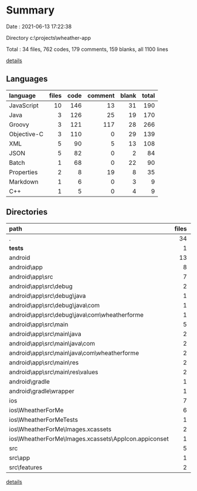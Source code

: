 # Summary

Date : 2021-06-13 17:22:38

Directory c:\projects\wheather-app

Total : 34 files,  762 codes, 179 comments, 159 blanks, all 1100 lines

[details](details.md)

## Languages
| language | files | code | comment | blank | total |
| :--- | ---: | ---: | ---: | ---: | ---: |
| JavaScript | 10 | 146 | 13 | 31 | 190 |
| Java | 3 | 126 | 25 | 19 | 170 |
| Groovy | 3 | 121 | 117 | 28 | 266 |
| Objective-C | 3 | 110 | 0 | 29 | 139 |
| XML | 5 | 90 | 5 | 13 | 108 |
| JSON | 5 | 82 | 0 | 2 | 84 |
| Batch | 1 | 68 | 0 | 22 | 90 |
| Properties | 2 | 8 | 19 | 8 | 35 |
| Markdown | 1 | 6 | 0 | 3 | 9 |
| C++ | 1 | 5 | 0 | 4 | 9 |

## Directories
| path | files | code | comment | blank | total |
| :--- | ---: | ---: | ---: | ---: | ---: |
| . | 34 | 762 | 179 | 159 | 1,100 |
| __tests__ | 1 | 7 | 4 | 4 | 15 |
| android | 13 | 367 | 165 | 89 | 621 |
| android\app | 8 | 258 | 141 | 54 | 453 |
| android\app\src | 7 | 170 | 29 | 31 | 230 |
| android\app\src\debug | 2 | 70 | 8 | 9 | 87 |
| android\app\src\debug\java | 1 | 59 | 8 | 6 | 73 |
| android\app\src\debug\java\com | 1 | 59 | 8 | 6 | 73 |
| android\app\src\debug\java\com\wheatherforme | 1 | 59 | 8 | 6 | 73 |
| android\app\src\main | 5 | 100 | 21 | 22 | 143 |
| android\app\src\main\java | 2 | 67 | 17 | 13 | 97 |
| android\app\src\main\java\com | 2 | 67 | 17 | 13 | 97 |
| android\app\src\main\java\com\wheatherforme | 2 | 67 | 17 | 13 | 97 |
| android\app\src\main\res | 2 | 8 | 2 | 4 | 14 |
| android\app\src\main\res\values | 2 | 8 | 2 | 4 | 14 |
| android\gradle | 1 | 5 | 0 | 1 | 6 |
| android\gradle\wrapper | 1 | 5 | 0 | 1 | 6 |
| ios | 7 | 205 | 1 | 35 | 241 |
| ios\WheatherForMe | 6 | 154 | 1 | 20 | 175 |
| ios\WheatherForMeTests | 1 | 51 | 0 | 15 | 66 |
| ios\WheatherForMe\Images.xcassets | 2 | 44 | 0 | 1 | 45 |
| ios\WheatherForMe\Images.xcassets\AppIcon.appiconset | 1 | 38 | 0 | 0 | 38 |
| src | 5 | 100 | 3 | 22 | 125 |
| src\app | 1 | 15 | 0 | 3 | 18 |
| src\features | 2 | 39 | 0 | 8 | 47 |

[details](details.md)